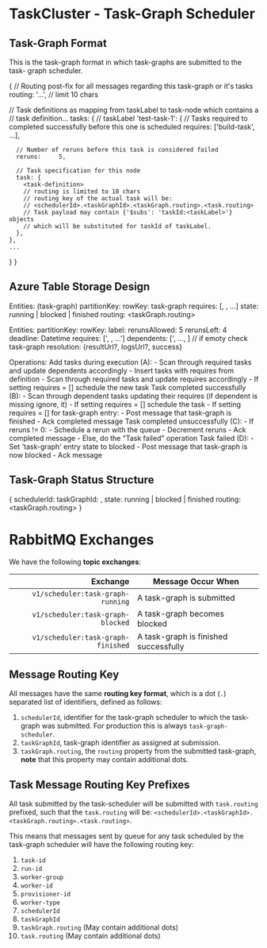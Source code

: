 TaskCluster - Task-Graph Scheduler
==================================


Task-Graph Format
-----------------
This is the task-graph format in which task-graphs are submitted to the task-
graph scheduler.

{
  // Routing post-fix for all messages regarding this task-graph or it's tasks
  routing:        '...',  // limit 10 chars

  // Task definitions as mapping from taskLabel to task-node which contains a
  // task definition...
  tasks: {
    // taskLabel
    'test-task-1': {
      // Tasks required to completed successfully before this one is scheduled
      requires:   ['build-task', ...],

      // Number of reruns before this task is considered failed
      reruns:     5,

      // Task specification for this node
      task: {
        <task-definition>
        // routing is limited to 10 chars
        // routing key of the actual task will be:
        // <schedulerId>.<taskGraphId>.<taskGraph.routing>.<task.routing>
        // Task payload may contain {'$subs': 'taskId:<taskLabel>'} objects
        // which will be substituted for taskId of taskLabel.
      },
    },
    ...
  }
}

Azure Table Storage Design
--------------------------

Entities: (task-graph)
  partitionKey:           <task-graph-id>
  rowKey:                 task-graph
  requires:               [<taskId>, <taskId>, ...]
  state:                  running | blocked | finished
  routing:                <taskGraph.routing>

Entities:
  partitionKey:           <taskGraphId>
  rowKey:                 <taskId>
  label:                  <taskLabel>
  rerunsAllowed:          5
  rerunsLeft:             4
  deadline:               Datetime
  requires:               ['<taskId>, <taskId>, ...']
  dependents:             ['<taskId>, ..., ] // if emoty check task-graph
  resolution:             {resultUrl?, logsUrl?, success}

Operations:
  Add tasks during execution (A):
    - Scan through required tasks and update dependents accordingly
    - Insert tasks with requires from definition
    - Scan through required tasks and update requires accordingly
      - If setting requires = [] schedule the new task
  Task completed successfully (B):
    - Scan through dependent tasks updating their requires
        (if dependent is missing ignore, it)
      - If setting requires = [] schedule the task
      - If setting requires = [] for task-graph entry:
        - Post message that task-graph is finished
    - Ack completed message
  Task completed unsuccessfully (C):
    - If reruns != 0:
      - Schedule a rerun with the queue
      - Decrement reruns
      - Ack completed message
    - Else, do the "Task failed" operation
  Task failed (D):
    - Set 'task-graph' entry state to blocked
    - Post message that task-graph is now blocked
    - Ack message


Task-Graph Status Structure
---------------------------

{
  schedulerId:        <schedulerId>
  taskGraphId:        <compressed uuid>,
  state:              running | blocked | finished
  routing:            <taskGraph.routing>
}


RabbitMQ Exchanges
==================
We have the following **topic exchanges**:

  Exchange                            | Message Occur When
  -----------------------------------:|-----------------------------------------
  `v1/scheduler:task-graph-running`   | A task-graph is submitted
  `v1/scheduler:task-graph-blocked`   | A task-graph becomes blocked
  `v1/scheduler:task-graph-finished`  | A task-graph is finished successfully

Message Routing Key
-------------------
All messages have the same **routing key format**, which is a dot (`.`)
separated list of identifiers, defined as follows:

  1. `schedulerId`, identifier for the task-graph scheduler to which the
      task-graph was submitted. For production this is always
      `task-graph-scheduler`.
  2. `taskGraphId`, task-graph identifier as assigned at submission.
  3. `taskGraph.routing`, the `routing` property from the submitted task-graph,
      **note** that this property may contain additional dots.

Task Message Routing Key Prefixes
---------------------------------
All task submitted by the task-scheduler will be submitted with `task.routing`
prefixed, such that the `task.routing` will be:
`<schedulerId>.<taskGraphId>.<taskGraph.routing>.<task.routing>`.

This means that messages sent by queue for any task scheduled by the task-graph
scheduler will have the following routing key:

  1. `task-id`
  2. `run-id`
  3. `worker-group`
  4. `worker-id`
  5. `provisioner-id`
  6. `worker-type`
  7. `schedulerId`
  8. `taskGraphId`
  9. `taskGraph.routing` (May contain additional dots)
  7. `task.routing` (May contain additional dots)
